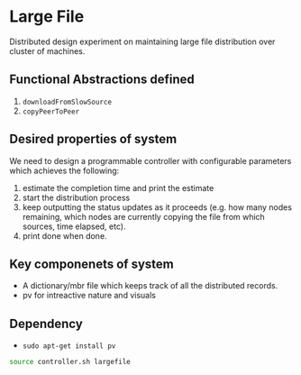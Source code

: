 Large File 
=== 

Distributed design experiment on maintaining large file distribution over cluster of machines. 

## Functional Abstractions defined 
1. `downloadFromSlowSource`
2. `copyPeerToPeer`

## Desired properties of system
We need to design a programmable controller with configurable parameters which achieves the following:

1. estimate the completion time and print the estimate 
2. start the distribution process 
3. keep outputting the status updates as it proceeds (e.g. how many nodes remaining, which nodes are currently copying the file from which sources, time elapsed, etc). 
4. print done when done.

## Key componenets of system 
- A dictionary/mbr file which keeps track of all the distributed records. 
- pv for intreactive nature and visuals 

## Dependency 
- `sudo apt-get install pv`

```bash 
source controller.sh largefile
```